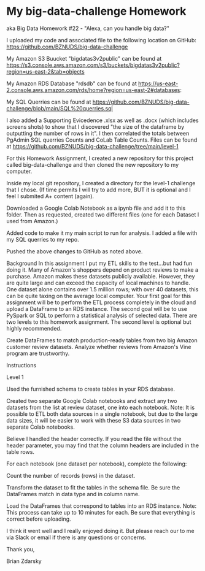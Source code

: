 # My big-data-challenge Homework 
aka Big Data Homework #22 - "Alexa, can you handle big data?"


I uploaded my code and associated file to the following location on GitHub: https://github.com/BZNUDS/big-data-challenge

My Amazon S3 Buucket "bigdatas3v2public" can be found at https://s3.console.aws.amazon.com/s3/buckets/bigdatas3v2public?region=us-east-2&tab=objects

My Amazon RDS Database "rdsdb" can be found at https://us-east-2.console.aws.amazon.com/rds/home?region=us-east-2#databases:


My SQL Querries can be found at https://github.com/BZNUDS/big-data-challenge/blob/main/SQL%20querries.sql

I also added a Supporting Evicedence .xlsx as well as .docx (which includes screens shots) to show that I discovered "the size of the dataframe by outputting the number of rows in it". I then correlated the totals between PgAdmin SQL querries Counts and CoLab Table Counts. Files can be found at https://github.com/BZNUDS/big-data-challenge/tree/main/level-1



For this Homework Assignment, I created a new repository for this project called big-data-challenge and then cloned the new repository to my computer.

Inside my local git repository, I created a directory for the level-1 challenge that I chose. (If time permits I will try to add more, BUT it is optional and I feel I submited A+ content (again).

Downloaded a Google Colab Notebook as a ipynb file and add it to this folder. Then as requested, created two different files (one for each Dataset I used from Amazon.)

Added code to make it my main script to run for analysis. I added a file with my SQL querries to my repo.

Pushed the above changes to GitHub as noted above.



Background
In this assignment I put my ETL skills to the test...but had fun doing it. Many of Amazon's shoppers depend on product reviews to make a purchase. Amazon makes these datasets publicly available. However, they are quite large and can exceed the capacity of local machines to handle. One dataset alone contains over 1.5 million rows; with over 40 datasets, this can be quite taxing on the average local computer. Your first goal for this assignment will be to perform the ETL process completely in the cloud and upload a DataFrame to an RDS instance. The second goal will be to use PySpark or SQL to perform a statistical analysis of selected data.
There are two levels to this homework assignment. The second level is optional but highly recommended.

Create DataFrames to match production-ready tables from two big Amazon customer review datasets.
Analyze whether reviews from Amazon's Vine program are trustworthy.


Instructions

Level 1

Used the furnished schema to create tables in your RDS database.

Created two separate Google Colab notebooks and extract any two datasets from the list at review dataset, one into each notebook.
Note: It is possible to ETL both data sources in a single notebook, but due to the large data sizes, it will be easier to work with these S3 data sources in two separate Colab notebooks.

Believe I handled the header correctly. If you read the file without the header parameter, you may find that the column headers are included in the table rows.

For each notebook (one dataset per notebook), complete the following:

Count the number of records (rows) in the dataset.

Transform the dataset to fit the tables in the schema file. Be sure the DataFrames match in data type and in column name.

Load the DataFrames that correspond to tables into an RDS instance. Note: This process can take up to 10 minutes for each. Be sure that everything is correct before uploading.

I think it went well and I really enjoyed doing it. But please reach our to me via Slack or email if there is any questions or concerns.

Thank you,

Brian Zdarsky
